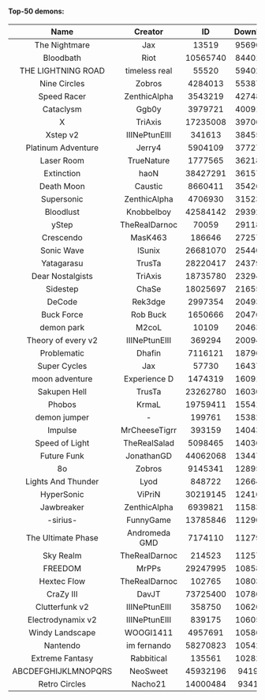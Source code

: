 #### Top-50 demons:

| Name | Creator | ID | Downloads | Likes |
|:---:|:---:|:---:|:---:|:---:|
| The Nightmare | Jax | 13519 | 95690257 | 5113565
| Bloodbath | Riot | 10565740 | 84401328 | 4053929
| THE LIGHTNING ROAD | timeless real | 55520 | 59402698 | 2868765
| Nine Circles | Zobros | 4284013 | 55387517 | 3008564
| Speed Racer | ZenthicAlpha | 3543219 | 42748634 | 2235427
| Cataclysm | Ggb0y | 3979721 | 40091385 | 1285887
| X | TriAxis | 17235008 | 39706887 | 2034737
| Xstep v2 | IIINePtunEIII | 341613 | 38455383 | 1525157
| Platinum Adventure | Jerry4 | 5904109 | 37727802 | 2414701
| Laser Room | TrueNature | 1777565 | 36218640 | 1180183
| Extinction | haoN | 38427291 | 36157034 | 1275628
| Death Moon  | Caustic | 8660411 | 35426302 | 1820709
| Supersonic | ZenthicAlpha | 4706930 | 31523308 | 1484927
| Bloodlust | Knobbelboy | 42584142 | 29392165 | 952687
| yStep | TheRealDarnoc | 70059 | 29118110 | 1037440
| Crescendo | MasK463 | 186646 | 27257839 | 1004691
| Sonic Wave | lSunix | 26681070 | 25440707 | 829951
| Yatagarasu  | TrusTa | 28220417 | 24379180 | 959861
| Dear Nostalgists | TriAxis | 18735780 | 23294928 | 1280640
| Sidestep | ChaSe | 18025697 | 21655377 | 963483
| DeCode | Rek3dge | 2997354 | 20493319 | 983785
| Buck Force | Rob Buck | 1650666 | 20476608 | 572566
| demon park | M2coL | 10109 | 20463803 | 730971
| Theory of every v2 | IIINePtunEIII | 369294 | 20094981 | 767971
| Problematic | Dhafin | 7116121 | 18796984 | 1029494
| Super Cycles | Jax | 57730 | 16437872 | 631180
| moon adventure | Experience D | 1474319 | 16091883 | 492205
| Sakupen Hell | TrusTa | 23262780 | 16030045 | 512505
| Phobos | KrmaL | 19759411 | 15541613 | 591168
| demon jumper | - | 199761 | 15382460 | 588552
| Impulse | MrCheeseTigrr | 393159 | 14043195 | 767815
| Speed of Light | TheRealSalad | 5098465 | 14036881 | 716320
| Future Funk | JonathanGD | 44062068 | 13447043 | 669019
| 8o | Zobros | 9145341 | 12895269 | 691587
| Lights And Thunder | Lyod | 848722 | 12664223 | 629946
| HyperSonic | ViPriN | 30219145 | 12416744 | 491768
| Jawbreaker | ZenthicAlpha | 6939821 | 11583627 | 649948
| -sirius- | FunnyGame | 13785846 | 11290785 | 718252
| The Ultimate Phase | Andromeda GMD | 7174110 | 11279945 | 469497
| Sky Realm | TheRealDarnoc | 214523 | 11257506 | 502732
| FREEDOM | MrPPs | 29247995 | 10858116 | 580548
| Hextec Flow | TheRealDarnoc | 102765 | 10803844 | 522345
| CraZy III | DavJT | 73725400 | 10780337 | 605194
| Clutterfunk v2 | IIINePtunEIII | 358750 | 10620315 | 468507
| Electrodynamix v2 | IIINePtunEIII | 839175 | 10605981 | 410964
| Windy Landscape | WOOGI1411 | 4957691 | 10586851 | 634015
| Nantendo | im fernando | 58270823 | 10542846 | 683873
| Extreme Fantasy | Rabbitical | 135561 | 10282675 | 434417
| ABCDEFGHIJKLMNOPQRS | NeoSweet | 45932196 | 9419639 | 691113
| Retro Circles | Nacho21 | 14000484 | 9341660 | 619905
